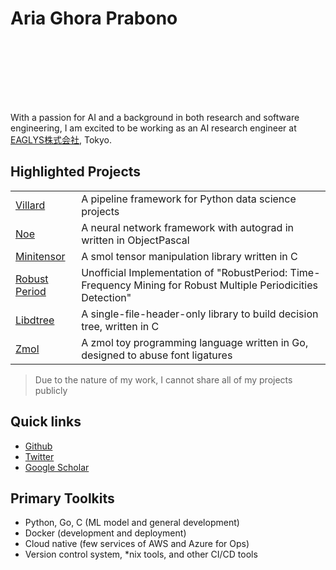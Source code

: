 # Aria Ghora Prabono

<div class="col col-20">
    <div class="cpallet" style="width:80px;margin:0 auto;">
        <div class="col col-20" style="background-color: var(--accent-color-1);height:20px;"></div>
        <div class="col col-20" style="background-color: var(--accent-color-2);height:20px;"></div>
        <div class="col col-20" style="background-color: var(--accent-color-3);height:20px;"></div>
        <div class="col col-20" style="background-color: var(--accent-color-4);height:20px;"></div>
        <div class="col col-20" style="background-color: var(--accent-color-5);height:20px;"></div>
    </div>
</div>

<div class="col col-80">

With a passion for AI and a background in both research and software engineering, I am excited to be working as an AI research engineer at [EAGLYS株式会社](//eaglys.co.jp), Tokyo.


## Highlighted Projects

|  |  |
| --- | --- |
| [Villard](//github.com/ariaghora/villard) | A pipeline framework for Python data science projects |
| [Noe](//github.com/ariaghora/noe) | A neural network framework with autograd in written in ObjectPascal |
| [Minitensor](//github.com/ariaghora/minitensor) | A smol tensor manipulation library written in C |
| [Robust Period](//github.com/ariaghora/robust-period) | Unofficial Implementation of "RobustPeriod: Time-Frequency Mining for Robust Multiple Periodicities Detection" |
| [Libdtree](https://github.com/ariaghora/libdtree)| A single-file-header-only library to build decision tree, written in C |
| [Zmol](//github.com/ariaghora/zmol) | A zmol toy programming language written in Go, designed to abuse font ligatures |

> Due to the nature of my work, I cannot share all of my projects publicly


## Quick links

- [Github](//github.com/ariaghora)
- [Twitter](//twitter.com/aria_ghora)
- [Google Scholar](https://scholar.google.com/citations?user=1K4ynvMAAAAJ&hl=en&oi=ao)

## Primary Toolkits
- Python, Go, C (ML model and general development)
- Docker (development and deployment)
- Cloud native (few services of AWS and Azure for Ops)
- Version control system, *nix tools, and other CI/CD tools

</div>


